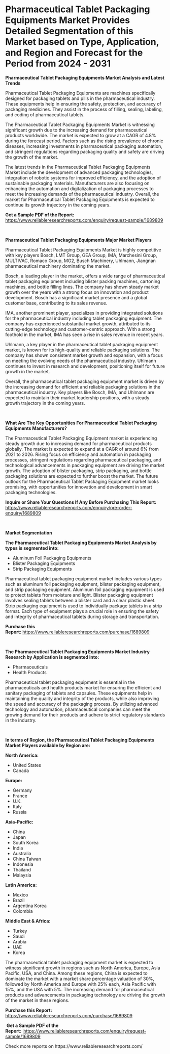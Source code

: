 <p><h1>Pharmaceutical Tablet Packaging Equipments Market Provides Detailed Segmentation of this Market based on Type, Application, and Region and Forecast for the Period from 2024 - 2031</h1></p><p><strong>Pharmaceutical Tablet Packaging Equipments Market Analysis and Latest Trends</strong></p>
<p><p>Pharmaceutical Tablet Packaging Equipments are machines specifically designed for packaging tablets and pills in the pharmaceutical industry. These equipments help in ensuring the safety, protection, and accuracy of packaging medicines. They assist in the process of filling, sealing, labeling, and coding of pharmaceutical tablets.</p><p>The Pharmaceutical Tablet Packaging Equipments Market is witnessing significant growth due to the increasing demand for pharmaceutical products worldwide. The market is expected to grow at a CAGR of 4.8% during the forecast period. Factors such as the rising prevalence of chronic diseases, increasing investments in pharmaceutical packaging automation, and stringent regulations regarding packaging quality and safety are driving the growth of the market.</p><p>The latest trends in the Pharmaceutical Tablet Packaging Equipments Market include the development of advanced packaging technologies, integration of robotic systems for improved efficiency, and the adoption of sustainable packaging materials. Manufacturers are also focusing on enhancing the automation and digitalization of packaging processes to meet the increasing demands of the pharmaceutical industry. Overall, the market for Pharmaceutical Tablet Packaging Equipments is expected to continue its growth trajectory in the coming years.</p></p>
<p><strong>Get a Sample PDF of the Report:&nbsp;</strong> <a href="https://www.reliableresearchreports.com/enquiry/request-sample/1689809">https://www.reliableresearchreports.com/enquiry/request-sample/1689809</a></p>
<p>&nbsp;</p>
<p><strong>Pharmaceutical Tablet Packaging Equipments Major Market Players</strong></p>
<p><p>Pharmaceutical Tablet Packaging Equipments Market is highly competitive with key players Bosch, LMT Group, GEA Group, IMA, Marchesini Group, MULTIVAC, Romaco Group, MG2, Busch Machinery, Uhlmann, Jiangnan pharmaceutical machinery dominating the market. </p><p>Bosch, a leading player in the market, offers a wide range of pharmaceutical tablet packaging equipment including blister packing machines, cartoning machines, and bottle filling lines. The company has shown steady market growth over the years with a strong focus on innovation and product development. Bosch has a significant market presence and a global customer base, contributing to its sales revenue.</p><p>IMA, another prominent player, specializes in providing integrated solutions for the pharmaceutical industry including tablet packaging equipment. The company has experienced substantial market growth, attributed to its cutting-edge technology and customer-centric approach. With a strong foothold in the market, IMA has seen a rise in sales revenue in recent years.</p><p>Uhlmann, a key player in the pharmaceutical tablet packaging equipment market, is known for its high-quality and reliable packaging solutions. The company has shown consistent market growth and expansion, with a focus on meeting the evolving needs of the pharmaceutical industry. Uhlmann continues to invest in research and development, positioning itself for future growth in the market.</p><p>Overall, the pharmaceutical tablet packaging equipment market is driven by the increasing demand for efficient and reliable packaging solutions in the pharmaceutical industry. Key players like Bosch, IMA, and Uhlmann are expected to maintain their market leadership positions, with a steady growth trajectory in the coming years.</p></p>
<p>&nbsp;</p>
<p><strong>What Are The Key Opportunities For Pharmaceutical Tablet Packaging Equipments Manufacturers?</strong></p>
<p><p>The Pharmaceutical Tablet Packaging Equipment market is experiencing steady growth due to increasing demand for pharmaceutical products globally. The market is expected to expand at a CAGR of around 6% from 2021 to 2026. Rising focus on efficiency and automation in packaging processes, stringent regulations regarding pharmaceutical packaging, and technological advancements in packaging equipment are driving the market growth. The adoption of blister packaging, strip packaging, and bottle packaging solutions are expected to further boost the market. The future outlook for the Pharmaceutical Tablet Packaging Equipment market looks promising, with opportunities for innovation and development in smart packaging technologies.</p></p>
<p><strong>Inquire or Share Your Questions If Any Before Purchasing This Report:</strong> <a href="https://www.reliableresearchreports.com/enquiry/pre-order-enquiry/1689809">https://www.reliableresearchreports.com/enquiry/pre-order-enquiry/1689809</a></p>
<p>&nbsp;</p>
<p><strong>Market Segmentation</strong></p>
<p><strong>The Pharmaceutical Tablet Packaging Equipments Market Analysis by types is segmented into:</strong></p>
<p><ul><li>Aluminum Foil Packaging Equipments</li><li>Blister Packaging Equipments</li><li>Strip Packaging Equipments</li></ul></p>
<p><p>Pharmaceutical tablet packaging equipment market includes various types such as aluminum foil packaging equipment, blister packaging equipment, and strip packaging equipment. Aluminum foil packaging equipment is used to protect tablets from moisture and light. Blister packaging equipment involves sealing tablets between a blister card and a clear plastic sheet. Strip packaging equipment is used to individually package tablets in a strip format. Each type of equipment plays a crucial role in ensuring the safety and integrity of pharmaceutical tablets during storage and transportation.</p></p>
<p><strong>Purchase this Report:&nbsp;</strong><a href="https://www.reliableresearchreports.com/purchase/1689809">https://www.reliableresearchreports.com/purchase/1689809</a></p>
<p>&nbsp;</p>
<p><strong>The Pharmaceutical Tablet Packaging Equipments Market Industry Research by Application is segmented into:</strong></p>
<p><ul><li>Pharmaceuticals</li><li>Health Products</li></ul></p>
<p><p>Pharmaceutical tablet packaging equipment is essential in the pharmaceuticals and health products market for ensuring the efficient and sanitary packaging of tablets and capsules. These equipments help in maintaining the quality and integrity of the products, while also improving the speed and accuracy of the packaging process. By utilizing advanced technology and automation, pharmaceutical companies can meet the growing demand for their products and adhere to strict regulatory standards in the industry.</p></p>
<p>&nbsp;</p>
<p><strong>In terms of Region, the Pharmaceutical Tablet Packaging Equipments Market Players available by Region are:</strong></p>
<p>
    <p> <strong> North America: </strong>
        <ul>
            <li>United States</li>
            <li>Canada</li>
        </ul>
        </p> 
    <p> <strong> Europe: </strong>
        <ul>
            <li>Germany</li>
            <li>France</li>
            <li>U.K.</li>
            <li>Italy</li>
            <li>Russia</li>
        </ul>
        </p> 
    <p> <strong> Asia-Pacific: </strong>
        <ul>
            <li>China</li>
            <li>Japan</li>
            <li>South Korea</li>
            <li>India</li>
            <li>Australia</li>
            <li>China Taiwan</li>
            <li>Indonesia</li>
            <li>Thailand</li>
            <li>Malaysia</li>
        </ul>
        </p> 
    <p> <strong> Latin America: </strong>
        <ul>
            <li>Mexico</li>
            <li>Brazil</li>
            <li>Argentina Korea</li>
            <li>Colombia</li>
        </ul>
        </p> 
    <p> <strong> Middle East & Africa: </strong>
        <ul>
            <li>Turkey</li>
            <li>Saudi</li>
            <li>Arabia</li>
            <li>UAE</li>
            <li>Korea</li>
        </ul>
    </p>
    </p>
<p><p>The pharmaceutical tablet packaging equipment market is expected to witness significant growth in regions such as North America, Europe, Asia Pacific, USA, and China. Among these regions, China is expected to dominate the market with a market share percentage valuation of 30%, followed by North America and Europe with 25% each, Asia Pacific with 15%, and the USA with 5%. The increasing demand for pharmaceutical products and advancements in packaging technology are driving the growth of the market in these regions.</p></p>
<p><strong>Purchase this Report: </strong><a href="https://www.reliableresearchreports.com/purchase/1689809">https://www.reliableresearchreports.com/purchase/1689809</a></p>
<p>&nbsp;<strong>Get a Sample PDF of the Report:&nbsp;&nbsp;</strong><a href="https://www.reliableresearchreports.com/enquiry/request-sample/1689809">https://www.reliableresearchreports.com/enquiry/request-sample/1689809</a></p>
<p><strong></strong></p>
<p>Check more reports on https://www.reliableresearchreports.com/</p>